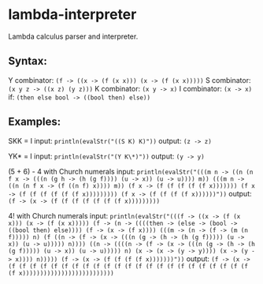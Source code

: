 # lambda-interpreter
Lambda calculus parser and interpreter.

## Syntax:
Y combinator: `(f -> ((x -> (f (x x))) (x -> (f (x x)))))`
S combinator: `(x y z -> ((x z) (y z)))`
K combinator: `(x y -> x)`
I combinator: `(x -> x)`
if: `(then else bool -> ((bool then) else))`

## Examples:
SKK = I
input:  `println(evalStr("((S K) K)"))`
output: `(z -> z)`

YK\* = I
input: `println(evalStr("(Y K\*)"))`
output: `(y -> y)`

(5 + 6) - 4 with Church numerals
input: `println(evalStr("(((m n -> ((n (n f x -> (((n (g h -> (h (g f)))) (u -> x)) (u -> u)))) m)) (((m n -> ((n (n f x -> (f ((n f) x)))) m)) (f x -> (f (f (f (f (f x))))))) (f x -> (f (f (f (f (f (f x))))))))) (f x -> (f (f (f (f x))))))"))`
output: `(f -> (x -> (f (f (f (f (f (f (f x)))))))))`

4! with Church numerals
input: `println(evalStr("(((f -> ((x -> (f (x x))) (x -> (f (x x))))) (f -> (n -> ((((then -> (else -> (bool -> ((bool then) else)))) (f -> (x -> (f x)))) (((m -> (n -> (f -> (m (n f))))) n) (f ((n -> (f -> (x -> (((n (g -> (h -> (h (g f))))) (u -> x)) (u -> u))))) n)))) ((n -> ((((n -> (f -> (x -> (((n (g -> (h -> (h (g f))))) (u -> x)) (u -> u))))) n) (x -> (x -> (y -> y)))) (x -> (y -> x)))) n))))) (f -> (x -> (f (f (f (f x)))))))"))`
output: `(f -> (x -> (f (f (f (f (f (f (f (f (f (f (f (f (f (f (f (f (f (f (f (f (f (f (f (f x))))))))))))))))))))))))))`

